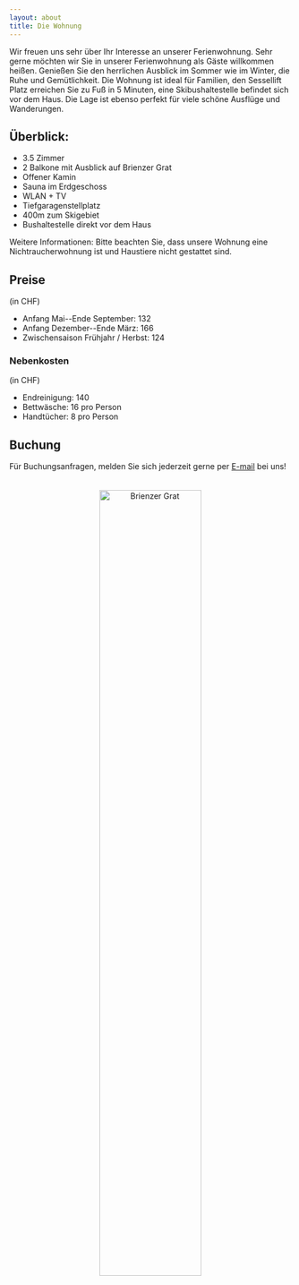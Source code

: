 ```yaml
---
layout: about
title: Die Wohnung
---
```



Wir freuen uns sehr über Ihr Interesse an unserer Ferienwohnung. Sehr gerne möchten wir Sie in unserer Ferienwohnung als Gäste willkommen heißen. Genießen Sie den herrlichen Ausblick im Sommer wie im Winter, die Ruhe und Gemütlichkeit. Die Wohnung ist ideal für Familien, den Sessellift Platz erreichen Sie zu Fuß in 5 Minuten, eine Skibushaltestelle befindet sich vor dem Haus. Die Lage ist ebenso perfekt für viele schöne Ausflüge und Wanderungen. 


## Überblick:
- 3.5 Zimmer
- 2 Balkone mit Ausblick auf Brienzer Grat
- Offener Kamin
- Sauna im Erdgeschoss
- WLAN + TV
- Tiefgaragenstellplatz
- 400m zum Skigebiet
- Bushaltestelle direkt vor dem Haus

Weitere Informationen: Bitte beachten Sie, dass unsere Wohnung eine Nichtraucherwohnung ist und Haustiere nicht gestattet sind.


## Preise 
(in CHF)
- Anfang Mai--Ende September: 132
- Anfang Dezember--Ende März: 166
- Zwischensaison Frühjahr / Herbst: 124

### Nebenkosten
(in CHF)
- Endreinigung: 140
- Bettwäsche: 16 pro Person
- Handtücher: 8 pro Person

## Buchung
Für Buchungsanfragen, melden Sie sich jederzeit gerne per <i class="fa fa-envelope"> </i><a href = "mailto: ws.jakubik@t-online.de"> E-mail</a> bei uns! 

<p style="text-align:center;">
<img src="https://raw.githubusercontent.com/ferienwohnung-flueehuetten-soerenberg/ferienwohnung-flueehuetten-soerenberg.github.io/master/assets/images/banners/fire.png"
     alt="Brienzer Grat"
     width="60%" height="60%"
     style="margin-top: 20px;" />
